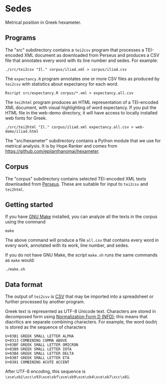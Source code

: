 # Sedes

Metrical position in Greek hexameter.


## Programs

The "src" subdirectory contains a `tei2csv` program
that processes a TEI-encoded XML document as downloaded from Perseus
and produces a CSV file that annotates every word with
its line number and sedes. For example:
```
./src/tei2csv "Il." corpus/iliad.xml > corpus/iliad.csv
```

The `expectancy.R` program annotates one or more CSV files
as produced by `tei2csv` with statistics about expectancy for each word.
```
Rscript src/expectancy.R corpus/*.xml > expectancy.all.csv
```

The `tei2html` program produces an HTML representation of
a TEI-encoded XML document, with visual highlighting of word expectancy.
If you put the HTML file in the web-demo directory,
it will have access to locally installed web fonts for Greek.
```
./src/tei2html "Il." corpus/iliad.xml expectancy.all.csv > web-demo/iliad.html
```

The "src/hexameter" subdirectory contains a Python module
that we use for metrical analysis.
It is by Hope Ranker and comes from https://github.com/epilanthanomai/hexameter.


## Corpus

The "corpus" subdirectory contains selected TEI-encoded XML texts downloaded from
[Perseus](https://www.perseus.tufts.edu/hopper/).
These are suitable for input to `tei2csv` and `tei2html`.


## Getting started

If you have [GNU Make](https://www.gnu.org/software/make/) installed,
you can analyze all the texts in the corpus using the command
```
make
```

The above command will produce a file `all.csv` that contains
every word in every work, annotated with its work, line number, and sedes.

If you do not have GNU Make, the script `make.sh` runs the
same commands as `make` would:
```
./make.sh
```


## Data format

The output of `tei2csv` is
[CSV](https://en.wikipedia.org/wiki/Comma-separated_values)
that may be imported into a spreadsheet or further processed
by another program.

Greek text is represented as UTF-8 Unicode text.
Characters are stored in decomposed form using
[Normalization Form D (NFD)](https://jktauber.com/articles/python-unicode-ancient-greek/#normalization);
this means that diacritics are separate
combining characters.
For example, the word ἀοιδή is stored as the sequence of characters
```
U+03B1 GREEK SMALL LETTER ALPHA
U+0313 COMBINING COMMA ABOVE
U+03BF GREEK SMALL LETTER OMICRON
U+03B9 GREEK SMALL LETTER IOTA
U+03B4 GREEK SMALL LETTER DELTA
U+03B7 GREEK SMALL LETTER ETA
U+0301 COMBINING ACUTE ACCENT
```
After UTF-8 encoding, this sequence is
`\xce\xb1\xcc\x93\xce\xbf\xce\xb9\xce\xb4\xce\xb7\xcc\x81`.
